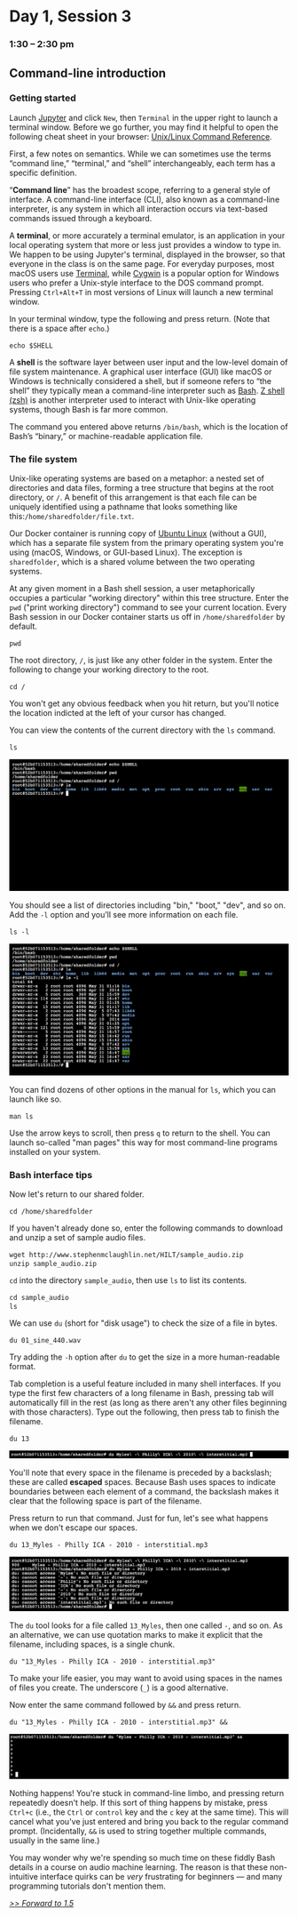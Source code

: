 # Day 1, Session 3
### 1:30 – 2:30 pm

<!-- talk briefly about unix history -->

<!-- link to Stephenson -->


## Command-line introduction
<!-- (11:30–12:00) -->

<!-- People will work on their own. -->


### Getting started

Launch <a href="http://127.0.0.1:8888/" target="_blank">Jupyter</a> and click `New`, then `Terminal` in the upper right to launch a terminal window. Before we go further, you may find it helpful to open the following cheat sheet in your browser: [Unix/Linux Command Reference](http://cc.iiti.ac.in/lcommands.pdf).

First, a few notes on semantics. While we can sometimes use the terms “command line,” “terminal,” and “shell” interchangeably, each term has a specific definition.

“**Command line**” has the broadest scope, referring to a general style of interface. A command-line interface (CLI), also known as a command-line interpreter, is any system in which all interaction occurs via text-based commands issued through a keyboard.

A **terminal**, or more accurately a terminal emulator, is an application in your local operating system that more or less just provides a window to type in. We happen to be using Jupyter's terminal, displayed in the browser, so that everyone in the class is on the same page. For everyday purposes, most macOS users use [Terminal](https://en.wikipedia.org/wiki/Terminal_(macOS)), while [Cygwin](https://www.cygwin.com/) is a popular option for Windows users who prefer a Unix-style interface to the DOS command prompt. Pressing `Ctrl+Alt+T` in most versions of Linux will launch a new terminal window.

In your terminal window, type the following and press return. (Note that there is a space after `echo`.)

```
echo $SHELL
```

A **shell** is the software layer between user input and the low-level domain of file system maintenance. A graphical user interface (GUI) like macOS or Windows is technically considered a shell, but if someone refers to “the shell” they typically mean a command-line interpreter such as [Bash](https://en.wikipedia.org/wiki/Bash_(Unix_shell)). [Z shell (zsh)](https://en.wikipedia.org/wiki/Z_shell) is another interpreter used to interact with Unix-like operating systems, though Bash is far more common.

The command you entered above returns `/bin/bash`, which is the location of Bash’s “binary,” or machine-readable application file.

### The file system

Unix-like operating systems are based on a metaphor: a nested set of directories and data files, forming a tree structure that begins at the root directory, or `/`. A benefit of this arrangement is that each file can be uniquely identified using a pathname that looks something like this:`/home/sharedfolder/file.txt`. 

Our Docker container is running copy of [Ubuntu Linux](https://en.wikipedia.org/wiki/Ubuntu_(operating_system)) (without a GUI), which has a separate file system from the primary operating system you're using (macOS, Windows, or GUI-based Linux). The exception is `sharedfolder`, which is a shared volume between the two operating systems.

At any given moment in a Bash shell session, a user metaphorically occupies a particular "working directory" within this tree structure. Enter the `pwd` ("print working directory") command to see your current location. Every Bash session in our Docker container starts us off in `/home/sharedfolder` by default.

```
pwd
```

The root directory, `/`, is just like any other folder in the system. Enter the following to change your working directory to the root.

```
cd /
```

You won't get any obvious feedback when you hit return, but you'll notice the location indicted at the left of your cursor has changed. 

You can view the contents of the current directory with the `ls` command.

```
ls
```

![](img/cli01.png)

You should see a list of directories including "bin," "boot," "dev", and so on. Add the `-l` option and you’ll see more information on each file.

```
ls -l
```

![](img/cli02.png)

You can find dozens of other options in the manual for `ls`, which you can launch like so.

```
man ls
```

Use the arrow keys to scroll, then press `q` to return to the shell. You can launch so-called "man pages" this way for most command-line programs installed on your system.

### Bash interface tips

Now let's return to our shared folder.

```
cd /home/sharedfolder
```

If you haven't already done so, enter the following commands to download and unzip a set of sample audio files.  

```
wget http://www.stephenmclaughlin.net/HILT/sample_audio.zip
unzip sample_audio.zip
```

`cd` into the directory `sample_audio`, then use `ls` to list its contents.

```
cd sample_audio
ls
```


We can use `du` (short for "disk usage") to check the size of a file in bytes.

```
du 01_sine_440.wav
```

Try adding the `-h` option after `du` to get the size in a more human-readable format.

Tab completion is a useful feature included in many shell interfaces. If you type the first few characters of a long filename in Bash, pressing tab will automatically fill in the rest (as long as there aren't any other files beginning with those characters). Type out the following, then press tab to finish the filename.

```
du 13
```

![](img/cli03.png)

You'll note that every space in the filename is preceded by a backslash; these are called **escaped** spaces. Because Bash uses spaces to indicate boundaries between each element of a command, the backslash makes it clear that the following space is part of the filename.

Press return to run that command. Just for fun, let's see what happens when we don't escape our spaces.

```
du 13_Myles - Philly ICA - 2010 - interstitial.mp3
```

![](img/cli04.png)

The `du` tool looks for a file called `13_Myles`, then one called `-`, and so on. As an alternative, we can use quotation marks to make it explicit that the filename, including spaces, is a single chunk.

```
du "13_Myles - Philly ICA - 2010 - interstitial.mp3"
```

To make your life easier, you may want to avoid using spaces in the names of files you create. The underscore (`_`) is a good alternative.

Now enter the same command followed by `&&` and press return.

```
du "13_Myles - Philly ICA - 2010 - interstitial.mp3" &&
```

![](img/cli05.png)

Nothing happens! You're stuck in command-line limbo, and pressing return repeatedly doesn't help. If this sort of thing happens by mistake, press `Ctrl+c` (i.e., the `Ctrl` or `control` key and the `c` key at the same time).  This will cancel what you've just entered and bring you back to the regular command prompt. (Incidentally, `&&` is used to string together multiple commands, usually in the same line.)

You may wonder why we're spending so much time on these fiddly Bash details in a course on audio machine learning. The reason is that these non-intuitive interface quirks can be *very* frustrating for beginners — and many programming tutorials don't mention them.


[*>> Forward to 1.5*](1.5.md)
